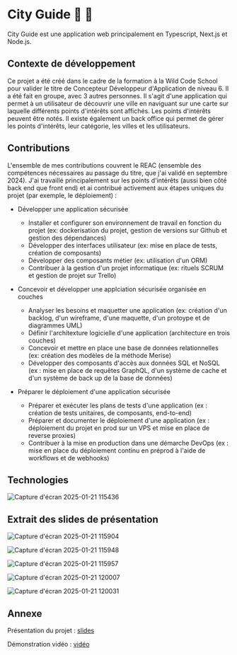 # City Guide :round_pushpin: :city_sunrise:

City Guide est une application web principalement en Typescript, Next.js et Node.js. 

## Contexte de développement
Ce projet a été créé dans le cadre de la formation à la Wild Code School pour valider le titre de Concepteur Développeur d'Application de niveau 6. Il a été fait en groupe, avec 3 autres personnes.
Il s'agit d'une application qui permet à un utilisateur de découvrir une ville en naviguant sur une carte sur laquelle différents points d'intérêts sont affichés. Les points d'intérêts peuvent être notés. 
Il existe également un back office qui permet de gérer les points d'intérêts, leur catégorie, les villes et les utilisateurs.

## Contributions
L'ensemble de mes contributions couvrent le REAC (ensemble des compétences nécessaires au passage du titre, que j'ai validé en septembre 2024).
J'ai travaillé principalement sur les points d'intérêts (aussi bien côté back end que front end) et ai contribué activement aux étapes uniques du projet (par exemple, le déploiement) :

- Développer une application sécurisée
  -   Installer et configurer son environnement de travail en fonction du projet (ex: dockerisation du projet, gestion de versions sur Github et gestion des dépendances)
  -   Développer des interfaces utilisateur (ex: mise en place de tests, création de composants)
  -   Développer des composants métier (ex: utilisation d'un ORM)
  -   Contribuer à la gestion d'un projet informatique (ex: rituels SCRUM et gestion de projet sur Trello)
    
- Concevoir et développer une applciation sécurisée organisée en couches
  -   Analyser les besoins et maquetter une application (ex: création d'un backlog, d'un wireframe, d'une maquette, d'un protoype et de diagrammes UML)
  -   Définir l'architexture logicielle d'une application (architecture en trois couches)
  -   Concevoir et mettre en place une base de données relationnelles (ex: création des modèles de la méthode Merise)
  -   Développer des composants d'accès aux données SQL et NoSQL (ex : mise en place de requêtes GraphQL, d'un système de cache et d'un système de back up de la base de données)
    
- Préparer le déploiement d'une application sécurisée
  -    Préparer et exécuter les plans de tests d'une application (ex : création de tests unitaires, de composants, end-to-end)
  -    Préparer et documenter le déploiement d'une application (ex : déploiement du projet en prod sur un VPS et mise en place de reverse proxies)
  -    Contribuer à la mise en production dans une démarche DevOps (ex : mise en place du déploiement continu en préprod à l'aide de workflows et de webhooks)
     
## Technologies

![Capture d'écran 2025-01-21 115436](https://github.com/user-attachments/assets/d3457d38-1cdf-43d8-b7a7-98e90804a09c)

## Extrait des slides de présentation

![Capture d'écran 2025-01-21 115904](https://github.com/user-attachments/assets/1ee4e4ce-1683-4817-99a6-86d30ebb61ce)

![Capture d'écran 2025-01-21 115948](https://github.com/user-attachments/assets/9d971114-0fe4-4e36-8490-564a56722663)

![Capture d'écran 2025-01-21 115957](https://github.com/user-attachments/assets/703eb2cd-f066-432c-975f-ec465cbe59bc)

![Capture d'écran 2025-01-21 120007](https://github.com/user-attachments/assets/133d6a53-4969-488c-8546-5f197ee1c57b)

![Capture d'écran 2025-01-21 120031](https://github.com/user-attachments/assets/b2a51b77-3878-48f9-9b9d-3242244eaffd)


## Annexe

Présentation du projet : [slides](https://docs.google.com/presentation/d/1j46KnrQMcTacmmDQpxgJmbwZPO5RlVEFszv9hwA0kNI/edit#slide=id.g22382ad7a37_0_221)

Démonstration vidéo : [vidéo](https://drive.google.com/file/d/1BVaz3BpZh7WMqiSE-MdjnGpDTkX7vSSh/view?resourcekey)


